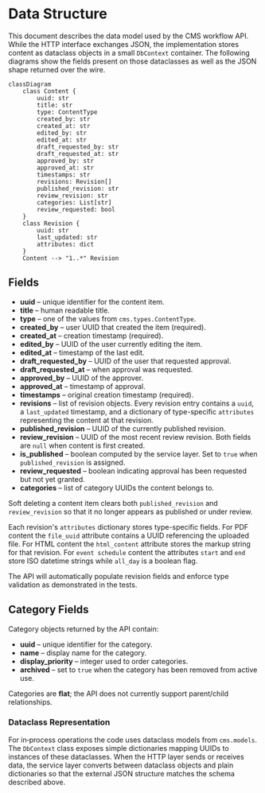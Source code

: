 # Data Structure

This document describes the data model used by the CMS workflow API.  While the
HTTP interface exchanges JSON, the implementation stores content as dataclass
objects in a small `DbContext` container.  The following diagrams show the
fields present on those dataclasses as well as the JSON shape returned over the
wire.

```mermaid
classDiagram
    class Content {
        uuid: str
        title: str
        type: ContentType
        created_by: str
        created_at: str
        edited_by: str
        edited_at: str
        draft_requested_by: str
        draft_requested_at: str
        approved_by: str
        approved_at: str
        timestamps: str
        revisions: Revision[]
        published_revision: str
        review_revision: str
        categories: List[str]
        review_requested: bool
    }
    class Revision {
        uuid: str
        last_updated: str
        attributes: dict
    }
    Content --> "1..*" Revision
```

## Fields

- **uuid** – unique identifier for the content item.
- **title** – human readable title.
- **type** – one of the values from `cms.types.ContentType`.
- **created_by** – user UUID that created the item (required).
- **created_at** – creation timestamp (required).
- **edited_by** – UUID of the user currently editing the item.
- **edited_at** – timestamp of the last edit.
- **draft_requested_by** – UUID of the user that requested approval.
- **draft_requested_at** – when approval was requested.
- **approved_by** – UUID of the approver.
- **approved_at** – timestamp of approval.
- **timestamps** – original creation timestamp (required).
- **revisions** – list of revision objects. Every revision entry contains a `uuid`, a `last_updated` timestamp, and a dictionary of type-specific `attributes` representing the content at that revision.
 - **published_revision** – UUID of the currently published revision.
 - **review_revision** – UUID of the most recent review revision. Both fields
   are ``null`` when content is first created.
- **is_published** – boolean computed by the service layer. Set to `true` when
  ``published_revision`` is assigned.
- **review_requested** – boolean indicating approval has been requested but not yet granted.
- **categories** – list of category UUIDs the content belongs to.

Soft deleting a content item clears both ``published_revision`` and ``review_revision`` so that it no longer appears as published or under review.

Each revision's ``attributes`` dictionary stores type-specific fields. For PDF content
the ``file_uuid`` attribute contains a UUID referencing the uploaded file. For HTML
content the ``html_content`` attribute stores the markup string for that revision.
For ``event schedule`` content the attributes ``start`` and ``end`` store ISO
datetime strings while ``all_day`` is a boolean flag.



The API will automatically populate revision fields and enforce type validation as demonstrated in the tests.

## Category Fields

Category objects returned by the API contain:

- **uuid** – unique identifier for the category.
- **name** – display name for the category.
- **display_priority** – integer used to order categories.
- **archived** – set to `true` when the category has been removed from active use.

Categories are **flat**; the API does not currently support parent/child relationships.

### Dataclass Representation

For in‑process operations the code uses dataclass models from
`cms.models`.  The `DbContext` class exposes simple dictionaries mapping
UUIDs to instances of these dataclasses.  When the HTTP layer sends or
receives data, the service layer converts between dataclass objects and
plain dictionaries so that the external JSON structure matches the
schema described above.
